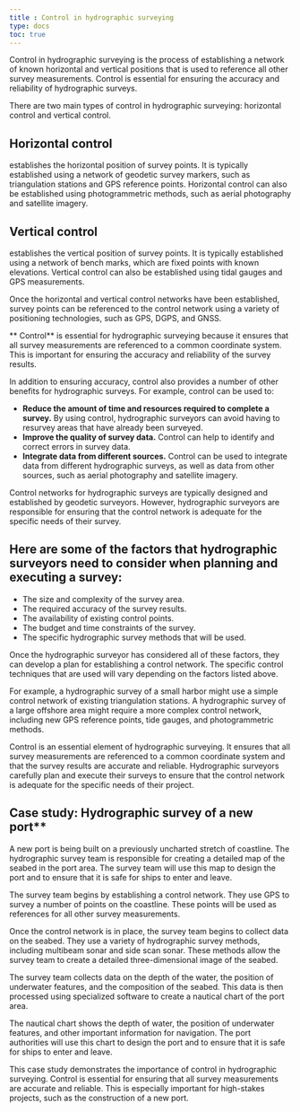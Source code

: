 ```yaml
---
title : Control in hydrographic surveying
type: docs
toc: true
---
```



Control in hydrographic surveying is the process of establishing a network of known horizontal and vertical positions that is used to reference all other survey measurements. Control is essential for ensuring the accuracy and reliability of hydrographic surveys.

There are two main types of control in hydrographic surveying: horizontal control and vertical control.

## Horizontal control 

establishes the horizontal position of survey points. It is typically established using a network of geodetic survey markers, such as triangulation stations and GPS reference points. Horizontal control can also be established using photogrammetric methods, such as aerial photography and satellite imagery.

## Vertical control 

establishes the vertical position of survey points. It is typically established using a network of bench marks, which are fixed points with known elevations. Vertical control can also be established using tidal gauges and GPS measurements.

Once the horizontal and vertical control networks have been established, survey points can be referenced to the control network using a variety of positioning technologies, such as GPS, DGPS, and GNSS.

** Control** is essential for hydrographic surveying because it ensures that all survey measurements are referenced to a common coordinate system. This is important for ensuring the accuracy and reliability of the survey results.

In addition to ensuring accuracy, control also provides a number of other benefits for hydrographic surveys. For example, control can be used to:

* **Reduce the amount of time and resources required to complete a survey.** By using control, hydrographic surveyors can avoid having to resurvey areas that have already been surveyed.
* **Improve the quality of survey data.** Control can help to identify and correct errors in survey data.
* **Integrate data from different sources.** Control can be used to integrate data from different hydrographic surveys, as well as data from other sources, such as aerial photography and satellite imagery.

Control networks for hydrographic surveys are typically designed and established by geodetic surveyors. However, hydrographic surveyors are responsible for ensuring that the control network is adequate for the specific needs of their survey.

## Here are some of the factors that hydrographic surveyors need to consider when planning and executing a survey:

* The size and complexity of the survey area.
* The required accuracy of the survey results.
* The availability of existing control points.
* The budget and time constraints of the survey.
* The specific hydrographic survey methods that will be used.

Once the hydrographic surveyor has considered all of these factors, they can develop a plan for establishing a control network. The specific control techniques that are used will vary depending on the factors listed above.

For example, a hydrographic survey of a small harbor might use a simple control network of existing triangulation stations. A hydrographic survey of a large offshore area might require a more complex control network, including new GPS reference points, tide gauges, and photogrammetric methods.

Control is an essential element of hydrographic surveying. It ensures that all survey measurements are referenced to a common coordinate system and that the survey results are accurate and reliable. Hydrographic surveyors carefully plan and execute their surveys to ensure that the control network is adequate for the specific needs of their project.

## Case study: Hydrographic survey of a new port**

A new port is being built on a previously uncharted stretch of coastline. The hydrographic survey team is responsible for creating a detailed map of the seabed in the port area. The survey team will use this map to design the port and to ensure that it is safe for ships to enter and leave.

The survey team begins by establishing a control network. They use GPS to survey a number of points on the coastline. These points will be used as references for all other survey measurements.

Once the control network is in place, the survey team begins to collect data on the seabed. They use a variety of hydrographic survey methods, including multibeam sonar and side scan sonar. These methods allow the survey team to create a detailed three-dimensional image of the seabed.

The survey team collects data on the depth of the water, the position of underwater features, and the composition of the seabed. This data is then processed using specialized software to create a nautical chart of the port area.

The nautical chart shows the depth of water, the position of underwater features, and other important information for navigation. The port authorities will use this chart to design the port and to ensure that it is safe for ships to enter and leave.

This case study demonstrates the importance of control in hydrographic surveying. Control is essential for ensuring that all survey measurements are accurate and reliable. This is especially important for high-stakes projects, such as the construction of a new port.
